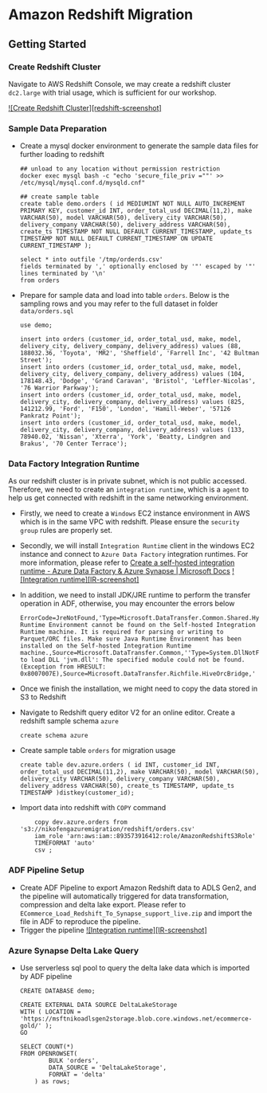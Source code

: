 
# Amazon Redshift Migration

## Getting Started

### Create Redshift Cluster
Navigate to AWS Redshift Console, we may create a redshift cluster `dc2.large` with trial usage, which is sufficient for our workshop. 

[![Create Redshift Cluster][redshift-screenshot]](https://example.com)

### Sample Data Preparation
- Create a mysql docker environment to generate the sample data files for further loading to redshift
	```
	## unload to any location without permission restriction 
	docker exec mysql bash -c "echo 'secure_file_priv =""' >> /etc/mysql/mysql.conf.d/mysqld.cnf" 

	## create sample table
	create table demo.orders ( id MEDIUMINT NOT NULL AUTO_INCREMENT PRIMARY KEY, customer_id INT, order_total_usd DECIMAL(11,2), make VARCHAR(50), model VARCHAR(50), delivery_city VARCHAR(50), delivery_company VARCHAR(50), delivery_address VARCHAR(50), create_ts TIMESTAMP NOT NULL DEFAULT CURRENT_TIMESTAMP, update_ts TIMESTAMP NOT NULL DEFAULT CURRENT_TIMESTAMP ON UPDATE CURRENT_TIMESTAMP );
	
	select * into outfile '/tmp/orderds.csv' 
	fields terminated by ',' optionally enclosed by '"' escaped by '"' 
	lines terminated by '\n' 
	from orders
	```

- Prepare for sample data and load into table `orders`. Below is the sampling rows and you may refer to the full dataset in folder `data/orders.sql`
	```
	use demo; 
	
	insert into orders (customer_id, order_total_usd, make, model, delivery_city, delivery_company, delivery_address) values (88, 188032.36, 'Toyota', 'MR2', 'Sheffield', 'Farrell Inc', '42 Bultman Street'); 
	insert into orders (customer_id, order_total_usd, make, model, delivery_city, delivery_company, delivery_address) values (104, 178148.43, 'Dodge', 'Grand Caravan', 'Bristol', 'Leffler-Nicolas', '76 Warrior Parkway'); 
	insert into orders (customer_id, order_total_usd, make, model, delivery_city, delivery_company, delivery_address) values (825, 141212.99, 'Ford', 'F150', 'London', 'Hamill-Weber', '57126 Pankratz Point'); 
	insert into orders (customer_id, order_total_usd, make, model, delivery_city, delivery_company, delivery_address) values (133, 78940.02, 'Nissan', 'Xterra', 'York', 'Beatty, Lindgren and Brakus', '70 Center Terrace');
	```
	
### Data Factory Integration Runtime
As our redshift cluster is in private subnet, which is not public accessed. Therefore, we need to create an `integration runtime`, which is a `agent` to help us get connected with redshift in the same networking environment. 

- Firstly, we need to create a `Windows` EC2 instance environment in AWS which is in the same VPC with redshift. Please ensure the `security group` rules are properly set.
- Secondly, we will install `Integration Runtime` client in the windows EC2 instance and connect to `Azure Data Factory` integration runtimes. For more information, please refer to [Create a self-hosted integration runtime - Azure Data Factory & Azure Synapse | Microsoft Docs](https://docs.microsoft.com/en-us/azure/data-factory/create-self-hosted-integration-runtime?tabs=data-factory)
	[![Integration runtime][IR-screenshot]](https://example.com)

- In addition, we need to install JDK/JRE runtime to perform the transfer operation in ADF, otherwise, you may encounter the errors below
	```
	ErrorCode=JreNotFound,'Type=Microsoft.DataTransfer.Common.Shared.HybridDeliveryException,Message=Java Runtime Environment cannot be found on the Self-hosted Integration Runtime machine. It is required for parsing or writing to Parquet/ORC files. Make sure Java Runtime Environment has been installed on the Self-hosted Integration Runtime machine.,Source=Microsoft.DataTransfer.Common,''Type=System.DllNotFoundException,Message=Unable to load DLL 'jvm.dll': The specified module could not be found. (Exception from HRESULT: 0x8007007E),Source=Microsoft.DataTransfer.Richfile.HiveOrcBridge,'
	```
- Once we finish the installation, we might need to copy the data stored in S3 to Redshift


-  Navigate to Redshift query editor V2 for an online editor. Create a redshift sample schema `azure` 
	```
	create schema azure
	```
- Create sample table `orders` for migration usage
	```
	create table dev.azure.orders ( id INT, customer_id INT, order_total_usd DECIMAL(11,2), make VARCHAR(50), model VARCHAR(50), delivery_city VARCHAR(50), delivery_company VARCHAR(50), delivery_address VARCHAR(50), create_ts TIMESTAMP, update_ts TIMESTAMP )distkey(customer_id);
	```
- Import data into redshift with `COPY` command
	```
		copy dev.azure.orders from 's3://nikofengazuremigration/redshift/orders.csv' 
		iam_role 'arn:aws:iam::893573916412:role/AmazonRedshiftS3Role' 
		TIMEFORMAT 'auto' 
		csv ;
	```
	
### ADF Pipeline Setup

- Create ADF Pipeline to export Amazon Redshift data to ADLS Gen2, and the pipeline will automatically triggered for data transformation, compression and delta lake export. Please refer to `ECommerce_Load_Redshift_To_Synapse_support_live.zip` and import the file in ADF to reproduce the pipeline.
- Trigger the pipeline
	[![Integration runtime][IR-screenshot]](https://example.com)

### Azure Synapse Delta Lake Query

- Use serverless sql pool to query the delta lake data which is imported by ADF pipeline
	```
	CREATE DATABASE demo;

	CREATE EXTERNAL DATA SOURCE DeltaLakeStorage
	WITH ( LOCATION = 'https://msftnikoadlsgen2storage.blob.core.windows.net/ecommerce-gold/' );
	GO

	SELECT COUNT(*)
	FROM OPENROWSET(
			BULK 'orders',
			DATA_SOURCE = 'DeltaLakeStorage',
			FORMAT = 'delta'
		) as rows;
	```